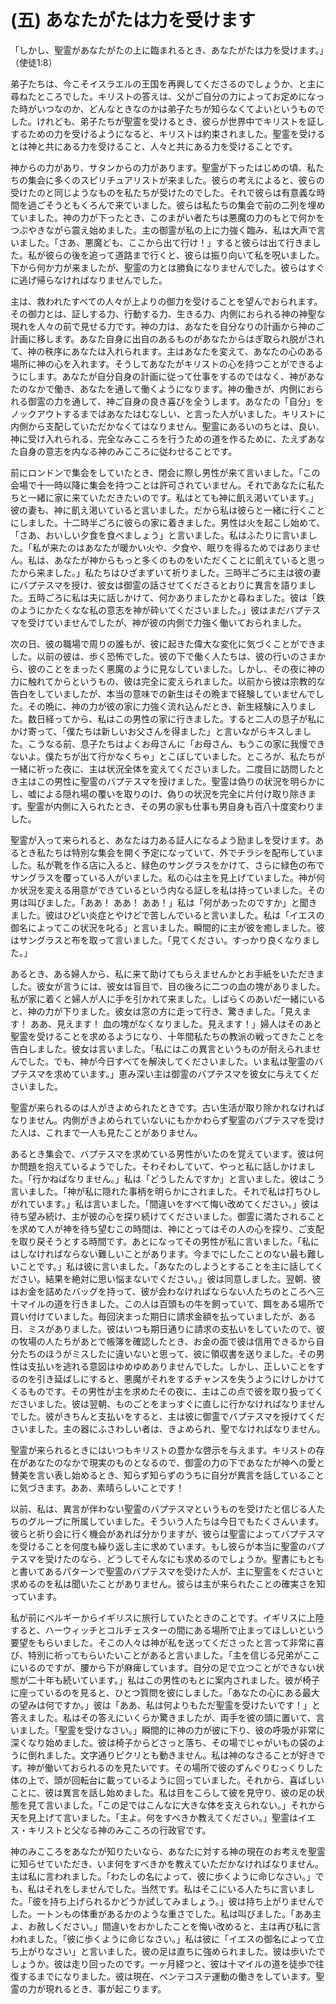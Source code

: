 # (五) あなたがたは力を受けます

「しかし、聖霊があなたがたの上に臨まれるとき、あなたがたは力を受けます。」（使徒1:8）

弟子たちは、今こそイスラエルの王国を再興してくださるのでしょうか、と主に尋ねたところでした。キリストの答えは、父がご自分の力によってお定めになった時がいつなのか、どんなときなのかは弟子たちが知らなくてよいというものでした。けれども、弟子たちが聖霊を受けるとき、彼らが世界中でキリストを証しするための力を受けるようになると、キリストは約束されました。聖霊を受けるとは神と共にある力を受けること、人々と共にある力を受けることです。

神からの力があり、サタンからの力があります。聖霊が下ったはじめの頃、私たちの集会に多くのスピリチュアリストが来ました。彼らの考えによると、彼らの受けたのと同じようなものを私たちが受けたのでした。それで彼らは有意義な時間を過ごそうともくろんで来ていました。彼らは私たちの集会で前の二列を埋めていました。神の力が下ったとき、このまがい者たちは悪魔の力のもとで何かをつぶやきながら震え始めました。主の御霊が私の上に力強く臨み、私は大声で言いました。「さあ、悪魔ども、ここから出て行け！」すると彼らは出て行きました。私が彼らの後を追って道路まで行くと、彼らは振り向いて私を呪いました。下から何か力が来ましたが、聖霊の力とは勝負になりませんでした。彼らはすぐに逃げ帰らなければなりませんでした。

主は、救われたすべての人々が上よりの御力を受けることを望んでおられます。その御力とは、証しする力、行動する力、生きる力、内側におられる神の神聖な現れを人々の前で見せる力です。神の力は、あなたを自分なりの計画から神のご計画に移します。あなた自身に出自のあるものがあなたからはぎ取られ脱がされて、神の秩序にあなたは入れられます。主はあなたを変えて、あなたの心のある場所に神の心を入れます。そうしてあなたがキリストの心を持つことができるようにします。あなたが自分自身の計画に従って仕事をするのではなく、神があなたのなかで働き、あなたを通して働くようになります。神の働きが、内側におられる御霊の力を通して、神ご自身の良き喜びを全うします。あなたの「自分」をノックアウトするまではあなたはむなしい、と言った人がいました。キリストに内側から支配していただかなくてはなりません。聖霊にあるいのちとは、良い、神に受け入れられる、完全なみこころを行うための道を作るために、たえずあなた自身の意志を内なる神のみこころに従わせることです。

前にロンドンで集会をしていたとき、閉会に際し男性が来て言いました。「この会場で十一時以降に集会を持つことは許可されていません。それであなたに私たちと一緒に家に来ていただきたいのです。私はとても神に飢え渇いています。」彼の妻も、神に飢え渇いていると言いました。だから私は彼らと一緒に行くことにしました。十二時半ごろに彼らの家に着きました。男性は火を起こし始めて、「さあ、おいしい夕食を食べましょう」と言いました。私はふたりに言いました。「私が来たのはあなたが暖かい火や、夕食や、眠りを得るためではありません。私は、あなたが神からもっと多くのものをいただくことに飢えていると思ったから来ました。」私たちはひざまずいて祈りました。三時半ごろに主は彼の妻にバプテスマを授け、彼女は御霊の話させてくださるとおりに異言を語りました。五時ごろに私は夫に話しかけて、何かありましたかと尋ねました。彼は「鉄のようにかたくなな私の意志を神が砕いてくださいました。」彼はまだバプテスマを受けていませんでしたが、神が彼の内側で力強く働いておられました。

次の日、彼の職場で周りの誰もが、彼に起きた偉大な変化に気づくことができました。以前の彼は、歩く恐怖でした。彼の下で働く人たちは、彼の行いのさまから、彼のことをまったく悪魔のように見なしていました。しかし、その夜に神の力に触れてからというもの、彼は完全に変えられました。以前から彼は宗教的な告白をしていましたが、本当の意味での新生はその晩まで経験していませんでした。その晩に、神の力が彼の家に力強く流れ込んだとき、新生経験に入りました。数日経ってから、私はこの男性の家に行きました。すると二人の息子が私にかけ寄って、「僕たちは新しいお父さんを得ました」と言いながらキスしました。こうなる前、息子たちはよくお母さんに「お母さん、もうこの家に我慢できないよ。僕たちが出て行かなくちゃ」とこぼしていました。ところが、私たちが一緒に祈った夜に、主は状況全体を変えてくださいました。二度目に訪問したとき主はこの男性に聖霊のバプテスマを授けました。聖霊は偽りの状況を明らかにし、嘘による隠れ場の覆いを取りのけ、偽りの状況を完全に片付け取り除きます。聖霊が内側に入られたとき、その男の家も仕事も男自身も百八十度変わりました。

聖霊が入って来られると、あなたは力ある証人になるよう励ましを受けます。あるとき私たちは特別な集会を開く予定になっていて、外でチラシを配布していました。私が靴を作る店に入ると、緑色のサングラスをかけて、さらに緑色の布でサングラスを覆っている人がいました。私の心は主を見上げていました。神が何か状況を変える用意ができているという内なる証しを私は持っていました。その男は叫びました。「ああ！ ああ！ ああ！」私は「何があったのですか」と聞きました。彼はひどい炎症とやけどで苦しんでいると言いました。私は「イエスの御名によってこの状況を叱る」と言いました。瞬間的に主が彼を癒しました。彼はサングラスと布を取って言いました。「見てください。すっかり良くなりました。」

あるとき、ある婦人から、私に来て助けてもらえませんかとお手紙をいただきました。彼女が言うには、彼女は盲目で、目の後ろに二つの血の塊がありました。私が家に着くと婦人が人に手を引かれて来ました。しばらくのあいだ一緒にいると、神の力が下りました。彼女は窓の方に走って行き、驚きました。「見えます！ ああ、見えます！ 血の塊がなくなりました。見えます！」婦人はそのあと聖霊を受けることを求めるようになり、十年間私たちの教派の戦ってきたことを告白しました。彼女は言いました。「私にはこの異言というものが耐えられませんでした。でも、神が今日すべてを解決してくださいました。いま私は聖霊のバプテスマを求めています。」恵み深い主は御霊のバプテスマを彼女に与えてくださいました。

聖霊が来られるのは人がきよめられたときです。古い生活が取り除かれなければなりません。内側がきよめられていないにもかかわらず聖霊のバプテスマを受けた人は、これまで一人も見たことがありません。

あるとき集会で、バプテスマを求めている男性がいたのを覚えています。彼は何か問題を抱えているようでした。そわそわしていて、やっと私に話しかけました。「行かねばなりません。」私は「どうしたんですか」と言いました。彼はこう言いました。「神が私に隠れた事柄を明らかにされました。それで私は打ちひしがれています。」私は言いました。「間違いをすべて悔い改めてください。」彼は待ち望み続け、主が彼の心を探り続けてくださいました。御霊に満たされることを求めて人が神を待ち望むこの時間は、神にとってはその人の心を探り、ご支配を取り戻そうとする時間です。あとになってその男性が私に言いました。「私にはしなければならない難しいことがあります。今までにしたことのない最も難しいことです。」私は彼に言いました。「あなたのしようとすることを主に話してください。結果を絶対に思い悩まないでください。」彼は同意しました。翌朝、彼はお金を詰めたバッグを持って、彼が会わなければならない人たちのところへ三十マイルの道を行きました。この人は百頭もの牛を飼っていて、餌をある場所で買い付けていました。毎回決まった期日に請求金額を払っていましたが、ある日、ミスがありました。彼はいつも期日通りに請求の支払いをしていたので、彼の牧場の人たちがあとで帳簿を確認したとき、お金の面で彼は信用できるから自分たちのほうがミスしたに違いないと思って、彼に領収書を送りました。その男性は支払いを逃れる意図はゆめゆめありませんでした。しかし、正しいことをするのを引き延ばしにすると、悪魔がそれをするチャンスを失うようにけしかけてくるものです。その男性が主を求めたその夜に、主はこの点で彼を取り扱ってくださいました。彼は翌朝、ものごとをまっすぐに直しに行かなければなりませんでした。彼がきちんと支払いをすると、主は彼に御霊でバプテスマを授けてくださいました。主の器にふさわしい者は、きよめられ、聖でなければなりません。

聖霊が来られるときにはいつもキリストの豊かな啓示を与えます。キリストの存在があなたのなかで現実のものとなるので、御霊の力の下であなたが神への愛と賛美を言い表し始めるとき、知らず知らずのうちに自分が異言を話していることに気づきます。ああ、素晴らしいことです！

以前、私は、異言が伴わない聖霊のバプテスマというものを受けたと信じる人たちのグループに所属していました。そういう人たちは今日でもたくさんいます。彼らと祈り会に行く機会があれば分かりますが、彼らは聖霊によってバプテスマを受けることを何度も繰り返し主に求めています。もし彼らが本当に聖霊のバプテスマを受けたのなら、どうしてそんなにも求めるのでしょうか。聖書にもともと書いてあるパターンで聖霊のバプテスマを受けた人が、主に聖霊をくださいと求めるのを私は聞いたことがありません。彼らは主が来られたことの確実さを知っています。

私が前にベルギーからイギリスに旅行していたときのことです。イギリスに上陸すると、ハーウィッチとコルチェスターの間にある場所で止まってほしいという要望をもらいました。そこの人々は神が私を送ってくださったと言って非常に喜び、特別に祈ってもらいたいことがあると言いました。「主を信じる兄弟がここにいるのですが、腰から下が麻痺しています。自分の足で立つことができない状態が二十年も続いています。」私はこの男性のもとに案内されました。彼が椅子に座っているのを見ると、ひとつ質問を彼にしました。「あなたの心にある最大の望みは何ですか。」彼は「ああ、私は何よりもただ聖霊を受けたいです！」と答えました。私はその答えにいくらか驚きましたが、両手を彼の頭に置いて、言いました。「聖霊を受けなさい。」瞬間的に神の力が彼に下り、彼の呼吸が非常に深くなり始めました。彼は椅子からどさっと落ち、その場でじゃがいもの袋のように倒れました。文字通りピクリとも動きません。私は神のなさることが好きです。神が働いておられるのを見たいです。その場所で彼のずんぐりむっくりした体の上で、頭が回転台に載っているように回っていました。それから、喜ばしいことに、彼は異言を話し始めました。私は目をこらして彼を見守り、彼の足の状態を見て言いました。「この足ではこんなに大きな体を支えられない。」それから天を見上げて言いました。「主よ。何をすべきか教えてください。」聖霊はイエス・キリストと父なる神のみこころの行政官です。

神のみこころをあなたが知りたいなら、あなたに対する神の現在のお考えを聖霊に知らせていただき、いま何をすべきかを教えていただかなければなりません。主は私に言われました。「わたしの名によって、彼に歩くように命じなさい。」でも、私はそれをしませんでした。当然です。私はそこにいる人たちに言いました。「彼を持ち上げられるかどうか試してみましょう。」彼は持ち上がりませんでした。一トンもの体重があるかのような重さでした。私は叫びました。「ああ主よ、お赦しください。」間違いをおかしたことを悔い改めると、主は再び私に言われました。「彼に歩くように命じなさい。」私は彼に「イエスの御名によって立ち上がりなさい」と言いました。彼の足は直ちに強められました。彼は歩いたでしょうか。彼は走り回ったのです。一ヶ月経つと、彼は十マイルの道を徒歩で往復するまでになりました。彼は現在、ペンテコステ運動の働きをしています。聖霊の力が現れるとき、事が起こります。
